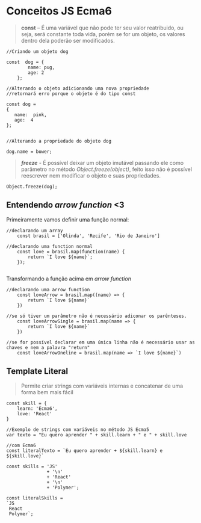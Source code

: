 # Conceitos JS Ecma6

> **const** – É uma variável que não pode ter seu valor reatribuido, ou seja, será constante toda vida, porém se for um objeto, os valores dentro dela poderão ser modificados. 
 
```JS
//Criando um objeto dog 

const  dog = {
        name: pug,
        age: 2 
    }; 
```

```JS
//Alterando o objeto adicionando uma nova propriedade 
//retornará erro porque o objeto é do tipo const 
 
const dog =  
{ 
   name:  pink, 
   age:  4 
}; 
 
```

```JS
//Alterando a propriedade do objeto dog

dog.name = bower;

```

> ***freeze*** - É possível deixar um objeto imutável passando ele como parâmetro no método _Object.freeze(object)_, feito isso não é possível reescrever nem modificar o objeto e suas propriedades.

```JS
Object.freeze(dog);

```

## Entendendo _arrow function_ <3

Primeiramente vamos definir uma função normal:

```JS
//declarando um array
    const brasil = ['Olinda', 'Recife', 'Rio de Janeiro']

//declarando uma function normal
    const love = brasil.map(function(name) {
        return `I love ${name}`;
    });
   
```

Transformando a função acima em _arrow function_

```JS
//declarando uma arrow function 
    const loveArrow = brasil.map((name) => {
        return `I love ${name}`
    }) 

```

```JS
//se só tiver um parâmetro não é necessário adiconar os parênteses.
    const loveArrowSingle = brasil.map(name => {
        return `I love ${name}`
    }) 

```

```JS
//se for possível declarar em uma única linha não é necessário usar as chaves e nem a palavra "return"
    const loveArrowOneline = brasil.map(name => `I love ${name}`) 

```

## Template Literal

> Permite criar strings com variáveis internas e concatenar de uma forma bem mais fácil

```JS
const skill = {
    learn: 'Ecma6',
    love: 'React'
}

//Exemplo de strings com variáveis no método JS Ecma5
var texto = "Eu quero aprender " + skill.learn + " e " + skill.love

//com Ecma6
const literalTexto = `Eu quero aprender + ${skill.learn} e ${skill.love}` 

const skills = 'JS'
               + '\n'
               + 'React'
               + '\n'
               + 'Polymer';

const literalSkills = 
`JS
 React
 Polymer`;
```